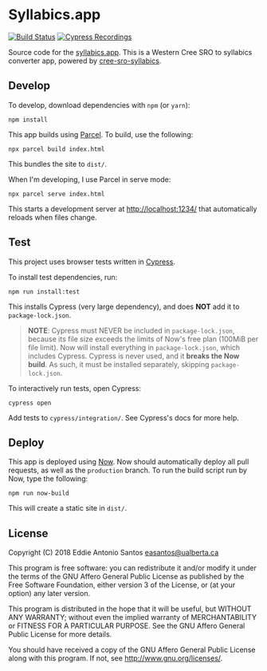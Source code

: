 Syllabics.app
=============

[![Build Status](https://travis-ci.org/eddieantonio/syllabics.app.svg?branch=production)](https://travis-ci.org/eddieantonio/syllabics.app)
[![Cypress Recordings](https://img.shields.io/badge/cypress-recordings-f0f0f0.svg)](https://dashboard.cypress.io/#/projects/addnr3/runs)


Source code for the [syllabics.app][]. This is a Western Cree SRO to
syllabics converter app, powered by [cree-sro-syllabics][].


Develop
-------

To develop, download dependencies with `npm` (or `yarn`):

    npm install

This app builds using [Parcel]. To build, use the following:

    npx parcel build index.html

This bundles the site to `dist/`.

When I'm developing, I use Parcel in serve mode:

    npx parcel serve index.html

This starts a development server at <http://localhost:1234/> that
automatically reloads when files change.

Test
----

This project uses browser tests written in [Cypress][].

To install test dependencies, run:

    npm run install:test

This installs Cypress (very large dependency), and does **NOT** add it
to `package-lock.json`.

> **NOTE**: Cypress must NEVER be included in `package-lock.json`,
> because its file size exceeds the limits of Now's free plan (100MiB per file
> limit). Now will install everything in `package-lock.json`, which
> includes Cypress. Cypress is never used, and it **breaks the Now
> build**. As such, it must be installed separately, skipping
> `package-lock.json`.

To interactively run tests, open Cypress:

    cypress open

Add tests to `cypress/integration/`. See Cypress's docs for more help.


[Cypress]: https://www.cypress.io/


Deploy
------

This app is deployed using [Now][]. Now should automatically deploy all
pull requests, as well as the `production` branch. To run the build
script run by Now, type the following:

    npm run now-build

This will create a static site in `dist/`.

[cree-sro-syllabics]: https://github.com/eddieantonio/cree-sro-syllabics.js
[Now]: https://zeit.co/now
[Parcel]: https://parceljs.org/
[syllabics.app]: https://syllabics.app/


License
-------

Copyright (C) 2018 Eddie Antonio Santos <easantos@ualberta.ca>

This program is free software: you can redistribute it and/or modify
it under the terms of the GNU Affero General Public License as
published by the Free Software Foundation, either version 3 of the
License, or (at your option) any later version.

This program is distributed in the hope that it will be useful,
but WITHOUT ANY WARRANTY; without even the implied warranty of
MERCHANTABILITY or FITNESS FOR A PARTICULAR PURPOSE.  See the
GNU Affero General Public License for more details.

You should have received a copy of the GNU Affero General Public License
along with this program.  If not, see <http://www.gnu.org/licenses/>.
